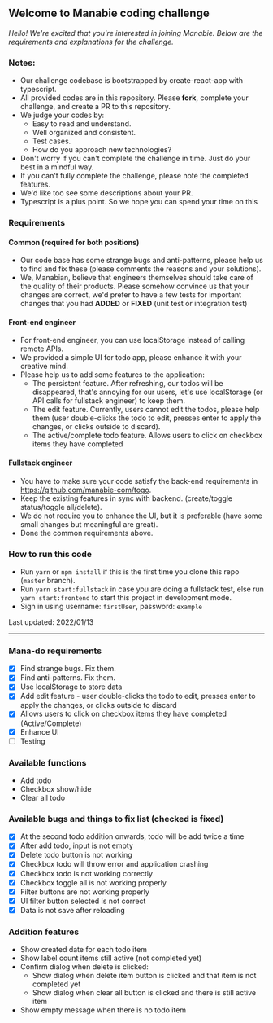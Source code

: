 ## Welcome to Manabie coding challenge

*Hello!*
*We're excited that you're interested in joining Manabie. Below are the requirements and explanations for the challenge.*

### Notes: 
- Our challenge codebase is bootstrapped by create-react-app with typescript.
- All provided codes are in this repository. Please **fork**, complete your challenge, and create a PR to this repository.
- We judge your codes by:
    - Easy to read and understand.
    - Well organized and consistent.
    - Test cases.
    - How do you approach new technologies?
- Don't worry if you can't complete the challenge in time. Just do your best in a mindful way.
- If you can't fully complete the challenge, please note the completed features.
- We'd like too see some descriptions about your PR.
- Typescript is a plus point. So we hope you can spend your time on this 
### Requirements

#### Common (required for both positions)
- Our code base has some strange bugs and anti-patterns, please help us to find and fix these (please comments the reasons and your solutions).
- We, Manabian, believe that engineers themselves should take care of the quality of their products. Please somehow convince us that your changes are correct, we'd prefer to have a few tests for important changes that you had **ADDED** or **FIXED** (unit test or integration test)

#### Front-end engineer
- For front-end engineer, you can use localStorage instead of calling remote APIs.
- We provided a simple UI for todo app, please enhance it with your creative mind.
- Please help us to add some features to the application:
    - The persistent feature. After refreshing, our todos will be disappeared, that's annoying for our users, let's use localStorage (or API calls for fullstack engineer) to keep them.
    - The edit feature. Currently, users cannot edit the todos, please help them (user double-clicks the todo to edit, presses enter to apply the changes, or clicks outside to discard).
    - The active/complete todo feature. Allows users to click on checkbox items they have completed

#### Fullstack engineer
- You have to make sure your code satisfy the back-end requirements in https://github.com/manabie-com/togo.
- Keep the existing features in sync with backend. (create/toggle status/toggle all/delete).
- We do not require you to enhance the UI, but it is preferable (have some small changes but meaningful are great).
- Done the common requirements above.

### How to run this code
- Run ```yarn``` or ```npm install``` if this is the first time you clone this repo (`master` branch).
- Run ```yarn start:fullstack``` in case you are doing a fullstack test, else run ```yarn start:frontend``` to start this project in development mode.
- Sign in using username: `firstUser`, password: `example`

Last updated: 2022/01/13

***

### Mana-do requirements

- [x] Find strange bugs. Fix them.
- [x] Find anti-patterns. Fix them.
- [x] Use localStorage to store data
- [x] Add edit feature - user double-clicks the todo to edit, presses enter to apply the changes, or clicks outside to discard
- [x] Allows users to click on checkbox items they have completed (Active/Complete)
- [x] Enhance UI
- [ ] Testing

### Available functions
- Add todo
- Checkbox show/hide
- Clear all todo

### Available bugs and things to fix list (checked is fixed)
- [x] At the second todo addition onwards, todo will be add twice a time
- [x] After add todo, input is not empty
- [x] Delete todo button is not working
- [x] Checkbox todo will throw error and application crashing
- [x] Checkbox todo is not working correctly
- [x] Checkbox toggle all is not working properly
- [x] Filter buttons are not working properly
- [x] UI filter button selected is not correct 
- [x] Data is not save after reloading

### Addition features
- Show created date for each todo item
- Show label count items still active (not completed yet)
- Confirm dialog when delete is clicked:
    - Show dialog when delete item button is clicked and that item is not completed yet
    - Show dialog when clear all button is clicked and there is still active item
- Show empty message when there is no todo item
